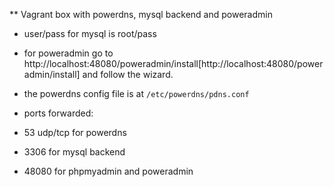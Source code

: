 ** Vagrant box with powerdns, mysql backend and poweradmin

- user/pass for mysql is root/pass

- for poweradmin go to http://localhost:48080/poweradmin/install[http://localhost:48080/poweradmin/install]  and follow the wizard.

- the powerdns config file is at  `/etc/powerdns/pdns.conf`
 
- ports forwarded: 
 - 53 udp/tcp for powerdns
 - 3306 for mysql backend
 - 48080 for phpmyadmin and poweradmin 
  
